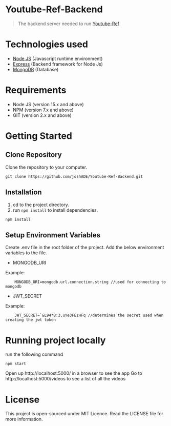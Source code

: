# Youtube-Ref-Backend
> The backend server needed to run [Youtube-Ref](https://github.com/joshADE/Youtube-Ref-Frontend)


# Technologies used
* [Node JS](https://nodejs.org/en/) (Javascript runtime environment)
* [Express](https://expressjs.com/) (Backend framework for Node Js)
* [MongoDB](https://www.mongodb.com/) (Database)

# Requirements

* Node JS (version 15.x and above)
* NPM (version 7.x and above)
* GIT (version 2.x and above)

# Getting Started

## Clone Repository

Clone the repository to your computer.


```
git clone https://github.com/joshADE/Youtube-Ref-Backend.git
```

## Installation

1. cd to the project directory.
2. run `npm install` to install dependencies.

```
npm install
```

## Setup Environment Variables

Create .env file in the root folder of the project. Add the below environment variables to the file.

* MONGODB_URI

Example:
```
    MONGODB_URI=mongodb.url.connection.string //used for connecting to mongodb
```

* JWT_SECRET

Example:
```
    JWT_SECRET=`&L94*B:3,uYe3FEzHFq //determines the secret used when creating the jwt token
```

# Running project locally

run the following command

```
npm start

```

Open up http://localhost:5000/ in a browser to see the app
Go to http://localhost:5000/videos to see a list of all the videos


# License

This project is open-sourced under MIT Licence. Read the LICENSE file for more information.

